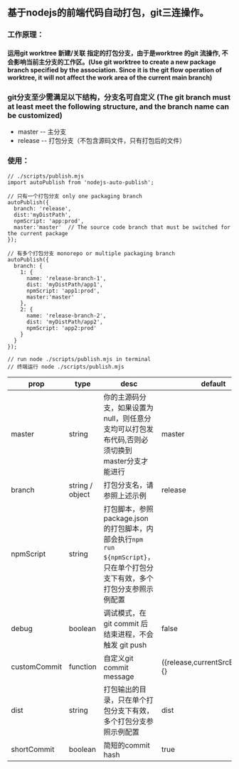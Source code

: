 ## 基于nodejs的前端代码自动打包，git三连操作。
### 工作原理：
#### 运用git worktree 新建/关联 指定的打包分支，由于是worktree 的git 流操作, 不会影响当前主分支的工作区。(Use git worktree to create a new package branch specified by the association. Since it is the git flow operation of worktree, it will not affect the work area of the current main branch)
### git分支至少需满足以下结构，分支名可自定义 (The git branch must at least meet the following structure, and the branch name can be customized)<!-- TOC -->
* master  -- 主分支
* release -- 打包分支（不包含源码文件，只有打包后的文件）
<!-- TOC -->
### 使用：
```
// ./scripts/publish.mjs
import autoPublish from 'nodejs-auto-publish';

// 只有一个打包分支 only one packaging branch
autoPublish({
  branch: 'release',
  dist:'myDistPath',
  npmScript: 'app:prod',
  master:'master'  // The source code branch that must be switched for the current package
});

// 有多个打包分支 monorepo or multiple packaging branch
autoPublish({
  branch: {
    1: {
      name: 'release-branch-1',
      dist: 'myDistPath/app1',
      npmScript: 'app1:prod',
      master:'master'
    },
    2: {
      name: 'release-branch-2',
      dist: 'myDistPath/app2',
      npmScript: 'app2:prod'
    }
  }
});

// run node ./scripts/publish.mjs in terminal 
// 终端运行 node ./scripts/publish.mjs
```

| prop         | type            | desc                                                                          | default                          |
|--------------|-----------------|-------------------------------------------------------------------------------|----------------------------------|
| master       | string          | 你的主源码分支，如果设置为null，则任意分支均可以打包发布代码,否则必须切换到master分支才能进行                          | master                           |
| branch       | string / object | 打包分支名，请参照上述示例                                                                 | release                          |
| npmScript    | string          | 打包脚本，参照package.json的打包脚本，内部会执行`npm run ${npmScript}`，只在单个打包分支下有效，多个打包分支参照示例配置 |           |
| debug        | boolean         | 调试模式，在git commit 后结束进程，不会触发 git push                                          | false                            |
| customCommit | function        | 自定义git commit message                                                         | ({release,currentSrcBranch})=>{} |
| dist         | string          | 打包输出的目录，只在单个打包分支下有效，多个打包分支参照示例配置                                              | dist                             |
| shortCommit  | boolean         | 简短的commit hash                                                                | true                             |
